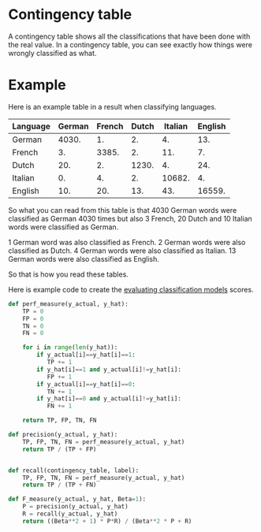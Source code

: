 # Contingency table 
A contingency table shows all the classifications that have been done with the real value. In a contingency table, you can see exactly how things were wrongly classified as what. 

# Example
Here is an example table in a result when classifying languages.

| Language | German | French | Dutch | Italian | English |
| -------- | ------ | ------ | ----- | ------- | ------- |
| German   | 4030.  | 1.     | 2.    | 4.      | 13.     | 
| French   | 3.     | 3385.  | 2.    | 11.     | 7.      |
| Dutch    | 20.    | 2.     | 1230. | 4.      | 24.     |
| Italian  | 0.     | 4.     | 2.    | 10682.  | 4.      |
| English  | 10.    | 20.    | 13.   | 43.     | 16559.  |

So what you can read from this table is that 4030 German words were classified as German 4030 times but also 3 French, 20 Dutch and 10 Italian words were classified as German. 

1 German word was also classified as French.
2 German words were also classified as Dutch.
4 German words were also classified as Italian.
13 German words were also classified as English. 

So that is how you read these tables. 

Here is example code to create the [evaluating classification models](Evaluating%20Classification%20models.md) scores.


```python
def perf_measure(y_actual, y_hat):
    TP = 0
    FP = 0
    TN = 0
    FN = 0

    for i in range(len(y_hat)): 
        if y_actual[i]==y_hat[i]==1:
           TP += 1
        if y_hat[i]==1 and y_actual[i]!=y_hat[i]:
           FP += 1
        if y_actual[i]==y_hat[i]==0:
           TN += 1
        if y_hat[i]==0 and y_actual[i]!=y_hat[i]:
           FN += 1

    return TP, FP, TN, FN

def precision(y_actual, y_hat):
	TP, FP, TN, FN = perf_measure(y_actual, y_hat)
    return TP / (TP + FP)


def recall(contingency_table, label):
	TP, FP, TN, FN = perf_measure(y_actual, y_hat)
    return TP / (TP + FN)

def F_measure(y_actual, y_hat, Beta=1):
    P = precision(y_actual, y_hat)
    R = recall(y_actual, y_hat)
    return ((Beta**2 + 1) * P*R) / (Beta**2 * P + R)
```